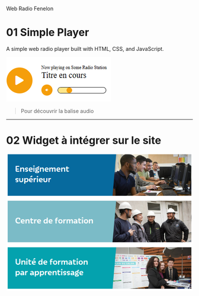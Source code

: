Web Radio Fenelon

# 01 Simple Player

A simple web radio player built with HTML, CSS, and JavaScript.

![](readme_docs/626c8b85.png)

> Pour découvrir la balise audio

---

# 02 Widget à intégrer sur le site

![](readme_docs/5c269744.png)